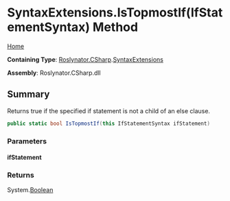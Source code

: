# SyntaxExtensions\.IsTopmostIf\(IfStatementSyntax\) Method <a name="_Top"></a>

[Home](../../../../README.md)

**Containing Type**: [Roslynator.CSharp](../../README.md#_Top)\.[SyntaxExtensions](../README.md#_Top)

**Assembly**: Roslynator\.CSharp\.dll

## Summary

Returns true if the specified if statement is not a child of an else clause\.

```csharp
public static bool IsTopmostIf(this IfStatementSyntax ifStatement)
```

### Parameters

#### ifStatement

### Returns

System\.[Boolean](https://docs.microsoft.com/en-us/dotnet/api/system.boolean)

